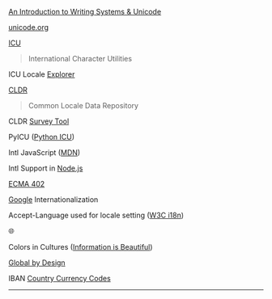 [1]: https://informationisbeautiful.net/visualizations/colours-in-cultures/
[2]: https://globalbydesign.com/
[5]: https://r12a.github.io/scripts/tutorial/
[3]: https://icu4c-demos-7hxm2n5zgq-uc.a.run.app/icu-bin/locexp
[4]: https://developers.google.com/international/
[6]: https://developer.mozilla.org/en-US/docs/Web/JavaScript/Reference/Global_Objects/Intl
[7]: https://ecma-international.org/ecma-402/
[8]: http://cldr.unicode.org/
[9]: https://home.unicode.org/
[10]: http://site.icu-project.org/
[11]: https://nodejs.org/api/intl.html

[An Introduction to Writing Systems & Unicode][5]

[unicode.org][9]

[ICU][10]
> International Character Utilities

ICU Locale [Explorer][3]

[CLDR][8] 
> Common Locale Data Repository

CLDR [Survey Tool](http://cldr.unicode.org/index/survey-tool)

PyICU ([Python ICU](https://pypi.org/project/PyICU/))

Intl JavaScript ([MDN][6])

Intl Support in [Node.js][11]

[ECMA 402][7]

[Google][4] Internationalization

Accept-Language used for locale setting ([W3C i18n](https://www.w3.org/International/questions/qa-accept-lang-locales.en))

🌐

Colors in Cultures ([Information is Beautiful][1])

[Global by Design][2]

IBAN [Country Currency Codes](https://www.iban.com/currency-codes)


---

